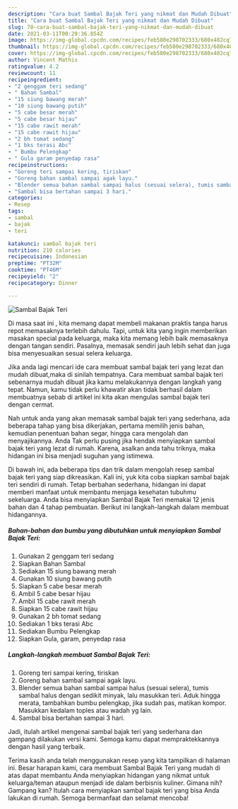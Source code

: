 ```yaml
---
description: "Cara buat Sambal Bajak Teri yang nikmat dan Mudah Dibuat"
title: "Cara buat Sambal Bajak Teri yang nikmat dan Mudah Dibuat"
slug: 78-cara-buat-sambal-bajak-teri-yang-nikmat-dan-mudah-dibuat
date: 2021-03-11T00:29:36.854Z
image: https://img-global.cpcdn.com/recipes/feb580e298702333/680x482cq70/sambal-bajak-teri-foto-resep-utama.jpg
thumbnail: https://img-global.cpcdn.com/recipes/feb580e298702333/680x482cq70/sambal-bajak-teri-foto-resep-utama.jpg
cover: https://img-global.cpcdn.com/recipes/feb580e298702333/680x482cq70/sambal-bajak-teri-foto-resep-utama.jpg
author: Vincent Mathis
ratingvalue: 4.2
reviewcount: 11
recipeingredient:
- "2 genggam teri sedang"
- " Bahan Sambal"
- "15 siung bawang merah"
- "10 siung bawang putih"
- "5 cabe besar merah"
- "5 cabe besar hijau"
- "15 cabe rawit merah"
- "15 cabe rawit hijau"
- "2 bh tomat sedang"
- "1 bks terasi Abc"
- " Bumbu Pelengkap"
- " Gula garam penyedap rasa"
recipeinstructions:
- "Goreng teri sampai kering, tiriskan"
- "Goreng bahan sambal sampai agak layu."
- "Blender semua bahan sambal sampai halus (sesuai selera), tumis sambal halus dengan sedikit minyak, lalu masukkan teri. Aduk hingga merata, tambahkan bumbu pelengkap, jika sudah pas, matikan kompor. Masukkan kedalam toples atau wadah yg lain."
- "Sambal bisa bertahan sampai 3 hari."
categories:
- Resep
tags:
- sambal
- bajak
- teri

katakunci: sambal bajak teri 
nutrition: 210 calories
recipecuisine: Indonesian
preptime: "PT32M"
cooktime: "PT46M"
recipeyield: "2"
recipecategory: Dinner

---
```



![Sambal Bajak Teri](https://img-global.cpcdn.com/recipes/feb580e298702333/680x482cq70/sambal-bajak-teri-foto-resep-utama.jpg)

Di masa  saat ini , kita memang dapat membeli makanan praktis tanpa harus repot memasaknya terlebih dahulu. Tapi, untuk kita yang ingin memberikan masakan special pada keluarga, maka kita memang lebih baik memasaknya dengan tangan sendiri. Pasalnya, memasak sendiri jauh lebih sehat dan juga bisa menyesuaikan sesuai selera keluarga.

Jika anda lagi mencari ide cara membuat sambal bajak teri yang lezat dan mudah dibuat,maka di sinilah tempatnya. Cara membuat sambal bajak teri  sebenarnya mudah dibuat jika kamu melakukannya dengan langkah yang tepat. Namun, kamu tidak perlu khawatir akan tidak berhasil dalam membuatnya 
sebab di artikel ini kita akan mengulas sambal bajak teri dengan cermat.  



Nah untuk anda yang akan memasak sambal bajak teri yang sederhana, ada beberapa tahap yang bisa dikerjakan, pertama memilih jenis bahan, kemudian penentuan bahan segar, hingga cara mengolah dan menyajikannya. Anda Tak perlu pusing jika hendak menyiapkan sambal bajak teri yang lezat di rumah. Karena, asalkan anda  tahu triknya, maka hidangan ini bisa menjadi suguhan yang istimewa.

Di bawah ini, ada beberapa tips dan trik dalam mengolah resep sambal bajak teri yang siap dikreasikan. Kali ini, yuk kita coba siapkan sambal bajak teri sendiri di rumah. Tetap berbahan sederhana, hidangan ini dapat memberi manfaat untuk membantu menjaga kesehatan tubuhmu sekeluarga. Anda bisa menyiapkan Sambal Bajak Teri memakai 12 jenis bahan dan 4 tahap pembuatan. Berikut ini langkah-langkah dalam membuat hidangannya.

<!--inarticleads1-->

##### Bahan-bahan dan bumbu yang dibutuhkan untuk menyiapkan Sambal Bajak Teri:

1. Gunakan 2 genggam teri sedang
1. Siapkan  Bahan Sambal
1. Sediakan 15 siung bawang merah
1. Gunakan 10 siung bawang putih
1. Siapkan 5 cabe besar merah
1. Ambil 5 cabe besar hijau
1. Ambil 15 cabe rawit merah
1. Siapkan 15 cabe rawit hijau
1. Gunakan 2 bh tomat sedang
1. Sediakan 1 bks terasi Abc
1. Sediakan  Bumbu Pelengkap
1. Siapkan  Gula, garam, penyedap rasa




<!--inarticleads2-->

##### Langkah-langkah membuat Sambal Bajak Teri:

1. Goreng teri sampai kering, tiriskan
1. Goreng bahan sambal sampai agak layu.
1. Blender semua bahan sambal sampai halus (sesuai selera), tumis sambal halus dengan sedikit minyak, lalu masukkan teri. Aduk hingga merata, tambahkan bumbu pelengkap, jika sudah pas, matikan kompor. Masukkan kedalam toples atau wadah yg lain.
1. Sambal bisa bertahan sampai 3 hari.




Jadi, itulah artikel mengenai  sambal bajak teri  yang sederhana dan gampang dilakukan versi kami. Semoga kamu dapat mempraktekkannya dengan hasil yang terbaik. 

Terima kasih anda telah menggunakan resep yang kita tampilkan di halaman ini. Besar harapan kami, cara membuat  Sambal Bajak Teri yang mudah di atas dapat membantu Anda menyiapkan hidangan yang nikmat untuk keluarga/teman ataupun menjadi ide dalam berbisnis kuliner. Gimana nih? Gampang kan? Itulah cara menyiapkan sambal bajak teri yang bisa Anda lakukan di rumah. Semoga bermanfaat dan selamat mencoba!

